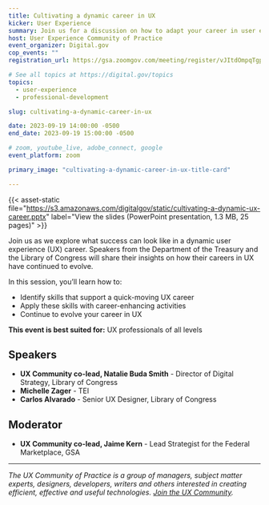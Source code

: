 ```yaml
---
title: Cultivating a dynamic career in UX
kicker: User Experience
summary: Join us for a discussion on how to adapt your career in user experience (UX) to a quickly changing world.
host: User Experience Community of Practice
event_organizer: Digital.gov
cop_events: ""
registration_url: https://gsa.zoomgov.com/meeting/register/vJItdOmpqTgpEygCPS5a5zwjlr-_nNeqAR4

# See all topics at https://digital.gov/topics
topics:
  - user-experience
  - professional-development

slug: cultivating-a-dynamic-career-in-ux

date: 2023-09-19 14:00:00 -0500
end_date: 2023-09-19 15:00:00 -0500

# zoom, youtube_live, adobe_connect, google
event_platform: zoom

primary_image: "cultivating-a-dynamic-career-in-ux-title-card"

---
```


{{< asset-static file="https://s3.amazonaws.com/digitalgov/static/cultivating-a-dynamic-ux-career.pptx" label="View the slides (PowerPoint presentation, 1.3 MB, 25 pages)" >}}

Join us as we explore what success can look like in a dynamic user experience (UX) career. Speakers from the Department of the Treasury and the Library of Congress will share their insights on how their careers in UX have continued to evolve.

In this session, you’ll learn how to:

* Identify skills that support a quick-moving UX career
* Apply these skills with career-enhancing activities
* Continue to evolve your career in UX

**This event is best suited for:** UX professionals of all levels

## Speakers

* **UX Community co-lead, Natalie Buda Smith** - Director of Digital Strategy, Library of Congress 
* **Michelle Zager** - TEI
* **Carlos Alvarado** - Senior UX Designer, Library of Congress

## Moderator

* **UX Community co-lead, Jaime Kern** - Lead Strategist for the Federal Marketplace, GSA
 
- - -

*The UX Community of Practice is a group of managers, subject matter experts, designers, developers, writers and others interested in creating efficient, effective and useful technologies. [Join the UX Community](https://digital.gov/communities/user-experience/).*
